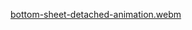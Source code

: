 [bottom-sheet-detached-animation.webm](https://github.com/user-attachments/assets/58dab807-79a3-4ec5-94d5-a7d478d9270e)

